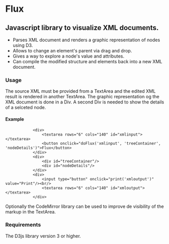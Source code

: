 # Flux #

## Javascript library to visualize XML documents.
- Parses XML document and renders a graphic representation of nodes using D3.
- Allows to change an element's parent via drag and drop.
- Gives a way to explore a node's value and attributes.
- Can compile the modified structure and elements back into a new XML document.

### Usage
The source XML must be provided from a TextArea and the edited XML result is rendered in another TextArea.
The graphic representation og the XML document is done in a Div. A second Div is needed to show the details of a selceted node.

#### Example
```
			<div>
	  			<textarea rows="6" cols="140" id="xmlinput"></textarea> 
	  			<button onclick="doFlux('xmlinput', 'treeContainer', 'nodeDetails')">Flux</button>
		  	</div>
			<div>
		  		<div id="treeContainer"/>
				<div id="nodeDetails"/>
			</div>
		  	<div>
		  		<input type="button" onclick="print('xmloutput')" value="Print"/><br/>
		  		<textarea rows="6" cols="140" id="xmloutput"></textarea> 
		  	</div>
```
Optionally the CodeMirror library can be used to improve de visibility of the markup in the TextArea.
### Requirements
The D3js library version 3 or higher.

